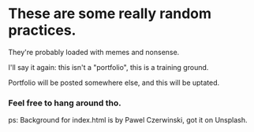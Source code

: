 # These are some really random practices.

They're probably loaded with memes and nonsense.

I'll say it again: this isn't a "portfolio", this is a training ground.

Portfolio will be posted somewhere else, and this will be uptated.

### Feel free to hang around tho.

ps: Background for index.html is by Pawel Czerwinski, got it on Unsplash.
